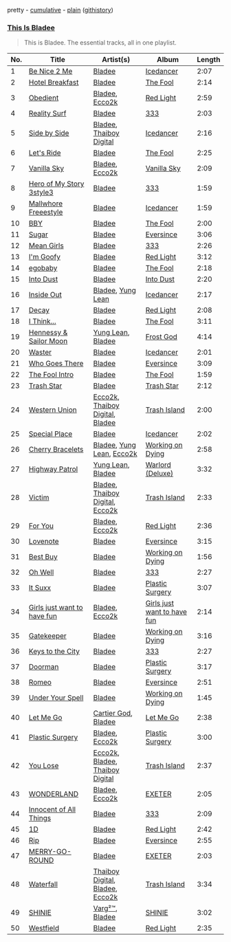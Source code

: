 pretty - [cumulative](/playlists/cumulative/This%20Is%20Bladee.md) - [plain](/playlists/plain/37i9dQZF1DZ06evO1sizmS) ([githistory](https://github.githistory.xyz/tg-z/spotify-playlist-archive/blob/main/playlists/plain/37i9dQZF1DZ06evO1sizmS))

### [This Is Bladee](https://open.spotify.com/playlist/37i9dQZF1DZ06evO1sizmS)

> This is Bladee. The essential tracks, all in one playlist.

| No. | Title | Artist(s) | Album | Length |
|---|---|---|---|---|
| 1 | [Be Nice 2 Me](https://open.spotify.com/track/2TmqHjg7uhizGndzXQdFuf) | [Bladee](https://open.spotify.com/artist/2xvtxDNInKDV4AvGmjw6d1) | [Icedancer](https://open.spotify.com/album/0cT1SQDE7wSh1eUJkGFXse) | 2:07 |
| 2 | [Hotel Breakfast](https://open.spotify.com/track/1zoTGEJRVGu0XP7aC9LF0t) | [Bladee](https://open.spotify.com/artist/2xvtxDNInKDV4AvGmjw6d1) | [The Fool](https://open.spotify.com/album/2WEWkTfh6gj1oi63K5cFQS) | 2:14 |
| 3 | [Obedient](https://open.spotify.com/track/0ZCWaBh3XOTcuwy032ZKCl) | [Bladee](https://open.spotify.com/artist/2xvtxDNInKDV4AvGmjw6d1), [Ecco2k](https://open.spotify.com/artist/6hG0VsXXlD10l60TqiIHIX) | [Red Light](https://open.spotify.com/album/2aOPyH6k96e4TDJkEivOC9) | 2:59 |
| 4 | [Reality Surf](https://open.spotify.com/track/7bN1xfvn1fB0mhKcdCK4un) | [Bladee](https://open.spotify.com/artist/2xvtxDNInKDV4AvGmjw6d1) | [333](https://open.spotify.com/album/6RKwoaGftOUrIugxRIBPqZ) | 2:03 |
| 5 | [Side by Side](https://open.spotify.com/track/4f4q4xqoQEx6E0IyrNLkYS) | [Bladee](https://open.spotify.com/artist/2xvtxDNInKDV4AvGmjw6d1), [Thaiboy Digital](https://open.spotify.com/artist/3cGojc1Yu89IHXx8OeSnee) | [Icedancer](https://open.spotify.com/album/0cT1SQDE7wSh1eUJkGFXse) | 2:16 |
| 6 | [Let's Ride](https://open.spotify.com/track/1a5LDtKvdp4nFRtXDm0gxf) | [Bladee](https://open.spotify.com/artist/2xvtxDNInKDV4AvGmjw6d1) | [The Fool](https://open.spotify.com/album/2WEWkTfh6gj1oi63K5cFQS) | 2:25 |
| 7 | [Vanilla Sky](https://open.spotify.com/track/2aTH6dLpmPlA1AoR71EilY) | [Bladee](https://open.spotify.com/artist/2xvtxDNInKDV4AvGmjw6d1), [Ecco2k](https://open.spotify.com/artist/6hG0VsXXlD10l60TqiIHIX) | [Vanilla Sky](https://open.spotify.com/album/15J2RwBd8WBUJzNBD5c2vb) | 2:09 |
| 8 | [Hero of My Story 3style3](https://open.spotify.com/track/1YvP5iLuWEszfWEfI4DtW5) | [Bladee](https://open.spotify.com/artist/2xvtxDNInKDV4AvGmjw6d1) | [333](https://open.spotify.com/album/6RKwoaGftOUrIugxRIBPqZ) | 1:59 |
| 9 | [Mallwhore Freeestyle](https://open.spotify.com/track/69EqDJQJV96vbDbNdVLZWq) | [Bladee](https://open.spotify.com/artist/2xvtxDNInKDV4AvGmjw6d1) | [Icedancer](https://open.spotify.com/album/0cT1SQDE7wSh1eUJkGFXse) | 1:59 |
| 10 | [BBY](https://open.spotify.com/track/7b0REAcDPRD5gQ1QC8Dtor) | [Bladee](https://open.spotify.com/artist/2xvtxDNInKDV4AvGmjw6d1) | [The Fool](https://open.spotify.com/album/2WEWkTfh6gj1oi63K5cFQS) | 2:00 |
| 11 | [Sugar](https://open.spotify.com/track/15lAXvjPkKhkqpgPSfjt9T) | [Bladee](https://open.spotify.com/artist/2xvtxDNInKDV4AvGmjw6d1) | [Eversince](https://open.spotify.com/album/4DIfZiSHKgM3DckT92OWd0) | 3:06 |
| 12 | [Mean Girls](https://open.spotify.com/track/37IOMy7QvH4sjvctKVld88) | [Bladee](https://open.spotify.com/artist/2xvtxDNInKDV4AvGmjw6d1) | [333](https://open.spotify.com/album/6RKwoaGftOUrIugxRIBPqZ) | 2:26 |
| 13 | [I'm Goofy](https://open.spotify.com/track/7ySqqrbuWdC3niOqMxSS02) | [Bladee](https://open.spotify.com/artist/2xvtxDNInKDV4AvGmjw6d1) | [Red Light](https://open.spotify.com/album/2aOPyH6k96e4TDJkEivOC9) | 3:12 |
| 14 | [egobaby](https://open.spotify.com/track/70c4vZbX5Yemtn3Ff7wlfr) | [Bladee](https://open.spotify.com/artist/2xvtxDNInKDV4AvGmjw6d1) | [The Fool](https://open.spotify.com/album/2WEWkTfh6gj1oi63K5cFQS) | 2:18 |
| 15 | [Into Dust](https://open.spotify.com/track/4ZfseXX84WDBDLcCATDmHC) | [Bladee](https://open.spotify.com/artist/2xvtxDNInKDV4AvGmjw6d1) | [Into Dust](https://open.spotify.com/album/5RU7b39k0kIgfjt4GOT3Cj) | 2:20 |
| 16 | [Inside Out](https://open.spotify.com/track/3wUla5WsY7YnyAKAg3zdB2) | [Bladee](https://open.spotify.com/artist/2xvtxDNInKDV4AvGmjw6d1), [Yung Lean](https://open.spotify.com/artist/67lytN32YpUxiSeWlKfHJ3) | [Icedancer](https://open.spotify.com/album/0cT1SQDE7wSh1eUJkGFXse) | 2:17 |
| 17 | [Decay](https://open.spotify.com/track/7jFfHPcjpJ5Y54QK4qBrpd) | [Bladee](https://open.spotify.com/artist/2xvtxDNInKDV4AvGmjw6d1) | [Red Light](https://open.spotify.com/album/2aOPyH6k96e4TDJkEivOC9) | 2:08 |
| 18 | [I Think...](https://open.spotify.com/track/4LMQDGYCDmCdOMVhIG2S8D) | [Bladee](https://open.spotify.com/artist/2xvtxDNInKDV4AvGmjw6d1) | [The Fool](https://open.spotify.com/album/2WEWkTfh6gj1oi63K5cFQS) | 3:11 |
| 19 | [Hennessy & Sailor Moon](https://open.spotify.com/track/1Tx9d3LttUbrogmblhfQKY) | [Yung Lean](https://open.spotify.com/artist/67lytN32YpUxiSeWlKfHJ3), [Bladee](https://open.spotify.com/artist/2xvtxDNInKDV4AvGmjw6d1) | [Frost God](https://open.spotify.com/album/6Qj9L5tOFscNgKwi0Ab0TT) | 4:14 |
| 20 | [Waster](https://open.spotify.com/track/1cCuxJeZOWHOBGEhXJyRv1) | [Bladee](https://open.spotify.com/artist/2xvtxDNInKDV4AvGmjw6d1) | [Icedancer](https://open.spotify.com/album/0cT1SQDE7wSh1eUJkGFXse) | 2:01 |
| 21 | [Who Goes There](https://open.spotify.com/track/0erC01z0evvMNeNsnq4AWd) | [Bladee](https://open.spotify.com/artist/2xvtxDNInKDV4AvGmjw6d1) | [Eversince](https://open.spotify.com/album/4DIfZiSHKgM3DckT92OWd0) | 3:09 |
| 22 | [The Fool Intro](https://open.spotify.com/track/66YjoLvRZcnWZQhJwl3UqH) | [Bladee](https://open.spotify.com/artist/2xvtxDNInKDV4AvGmjw6d1) | [The Fool](https://open.spotify.com/album/2WEWkTfh6gj1oi63K5cFQS) | 1:59 |
| 23 | [Trash Star](https://open.spotify.com/track/3J2SKnOosP4kCC3tKZOARk) | [Bladee](https://open.spotify.com/artist/2xvtxDNInKDV4AvGmjw6d1) | [Trash Star](https://open.spotify.com/album/4YHgEyuxTtIUameRmakftU) | 2:12 |
| 24 | [Western Union](https://open.spotify.com/track/4BZYq5y27t9l02IyLElK6V) | [Ecco2k](https://open.spotify.com/artist/6hG0VsXXlD10l60TqiIHIX), [Thaiboy Digital](https://open.spotify.com/artist/3cGojc1Yu89IHXx8OeSnee), [Bladee](https://open.spotify.com/artist/2xvtxDNInKDV4AvGmjw6d1) | [Trash Island](https://open.spotify.com/album/2coNG13rwtzL6AVPmzcoty) | 2:00 |
| 25 | [Special Place](https://open.spotify.com/track/6yaYV3wo595zZWFwhC8s5T) | [Bladee](https://open.spotify.com/artist/2xvtxDNInKDV4AvGmjw6d1) | [Icedancer](https://open.spotify.com/album/0cT1SQDE7wSh1eUJkGFXse) | 2:02 |
| 26 | [Cherry Bracelets](https://open.spotify.com/track/0pl95dQndNeIJ2vr5Ce9RV) | [Bladee](https://open.spotify.com/artist/2xvtxDNInKDV4AvGmjw6d1), [Yung Lean](https://open.spotify.com/artist/67lytN32YpUxiSeWlKfHJ3), [Ecco2k](https://open.spotify.com/artist/6hG0VsXXlD10l60TqiIHIX) | [Working on Dying](https://open.spotify.com/album/0zDf2fk1YgPnh2xicD1HXd) | 2:58 |
| 27 | [Highway Patrol](https://open.spotify.com/track/5ZPprxpk8aazz6ZGyGtzeo) | [Yung Lean](https://open.spotify.com/artist/67lytN32YpUxiSeWlKfHJ3), [Bladee](https://open.spotify.com/artist/2xvtxDNInKDV4AvGmjw6d1) | [Warlord (Deluxe)](https://open.spotify.com/album/3OHYFlFMX0kx8NrPbfk04p) | 3:32 |
| 28 | [Victim](https://open.spotify.com/track/3lecQmgaZ9X5VLApFoHBYf) | [Bladee](https://open.spotify.com/artist/2xvtxDNInKDV4AvGmjw6d1), [Thaiboy Digital](https://open.spotify.com/artist/3cGojc1Yu89IHXx8OeSnee), [Ecco2k](https://open.spotify.com/artist/6hG0VsXXlD10l60TqiIHIX) | [Trash Island](https://open.spotify.com/album/2coNG13rwtzL6AVPmzcoty) | 2:33 |
| 29 | [For You](https://open.spotify.com/track/0OmodtcuWqN9TfSDbPfQ1L) | [Bladee](https://open.spotify.com/artist/2xvtxDNInKDV4AvGmjw6d1), [Ecco2k](https://open.spotify.com/artist/6hG0VsXXlD10l60TqiIHIX) | [Red Light](https://open.spotify.com/album/2aOPyH6k96e4TDJkEivOC9) | 2:36 |
| 30 | [Lovenote](https://open.spotify.com/track/5HchZrKH4DLnKy64g2LhJ0) | [Bladee](https://open.spotify.com/artist/2xvtxDNInKDV4AvGmjw6d1) | [Eversince](https://open.spotify.com/album/4DIfZiSHKgM3DckT92OWd0) | 3:15 |
| 31 | [Best Buy](https://open.spotify.com/track/2Ju0SD1YX5MXjFvswruucP) | [Bladee](https://open.spotify.com/artist/2xvtxDNInKDV4AvGmjw6d1) | [Working on Dying](https://open.spotify.com/album/0zDf2fk1YgPnh2xicD1HXd) | 1:56 |
| 32 | [Oh Well](https://open.spotify.com/track/41VDpEPnPgmS62pQOwI8Vt) | [Bladee](https://open.spotify.com/artist/2xvtxDNInKDV4AvGmjw6d1) | [333](https://open.spotify.com/album/6RKwoaGftOUrIugxRIBPqZ) | 2:27 |
| 33 | [It Suxx](https://open.spotify.com/track/46DROGTCCafpOnu7MRcbQ9) | [Bladee](https://open.spotify.com/artist/2xvtxDNInKDV4AvGmjw6d1) | [Plastic Surgery](https://open.spotify.com/album/4hnlDFnmzRYgaVmJYUe89h) | 3:07 |
| 34 | [Girls just want to have fun](https://open.spotify.com/track/16aNHWdWoO9zobj4lqAoWV) | [Bladee](https://open.spotify.com/artist/2xvtxDNInKDV4AvGmjw6d1), [Ecco2k](https://open.spotify.com/artist/6hG0VsXXlD10l60TqiIHIX) | [Girls just want to have fun](https://open.spotify.com/album/7jhAHwxV5NennB3lL6fva4) | 2:14 |
| 35 | [Gatekeeper](https://open.spotify.com/track/4iawfOWbn6kgjqtSlTBPBH) | [Bladee](https://open.spotify.com/artist/2xvtxDNInKDV4AvGmjw6d1) | [Working on Dying](https://open.spotify.com/album/0zDf2fk1YgPnh2xicD1HXd) | 3:16 |
| 36 | [Keys to the City](https://open.spotify.com/track/0Br0pLMITQj8v8A2zDsl1F) | [Bladee](https://open.spotify.com/artist/2xvtxDNInKDV4AvGmjw6d1) | [333](https://open.spotify.com/album/6RKwoaGftOUrIugxRIBPqZ) | 2:27 |
| 37 | [Doorman](https://open.spotify.com/track/5wwILTr0aRCjbHAPMr86oH) | [Bladee](https://open.spotify.com/artist/2xvtxDNInKDV4AvGmjw6d1) | [Plastic Surgery](https://open.spotify.com/album/4hnlDFnmzRYgaVmJYUe89h) | 3:17 |
| 38 | [Romeo](https://open.spotify.com/track/5CVagCDU4TlbYdJP30gieH) | [Bladee](https://open.spotify.com/artist/2xvtxDNInKDV4AvGmjw6d1) | [Eversince](https://open.spotify.com/album/4DIfZiSHKgM3DckT92OWd0) | 2:51 |
| 39 | [Under Your Spell](https://open.spotify.com/track/29dSnW1SovQxD0RVNEkrid) | [Bladee](https://open.spotify.com/artist/2xvtxDNInKDV4AvGmjw6d1) | [Working on Dying](https://open.spotify.com/album/0zDf2fk1YgPnh2xicD1HXd) | 1:45 |
| 40 | [Let Me Go](https://open.spotify.com/track/7tlu2KkAfOaCZMpDEQ8Npy) | [Cartier God](https://open.spotify.com/artist/0JNHpdag1QhEEdQkKQvquh), [Bladee](https://open.spotify.com/artist/2xvtxDNInKDV4AvGmjw6d1) | [Let Me Go](https://open.spotify.com/album/3kYH8oXCoN9UnjxGFUIEAJ) | 2:38 |
| 41 | [Plastic Surgery](https://open.spotify.com/track/22C3m2Iyqy063Zr8h8lbgF) | [Bladee](https://open.spotify.com/artist/2xvtxDNInKDV4AvGmjw6d1), [Ecco2k](https://open.spotify.com/artist/6hG0VsXXlD10l60TqiIHIX) | [Plastic Surgery](https://open.spotify.com/album/4hnlDFnmzRYgaVmJYUe89h) | 3:00 |
| 42 | [You Lose](https://open.spotify.com/track/6a7kLO8BoZGMUKOwQYYNvy) | [Ecco2k](https://open.spotify.com/artist/6hG0VsXXlD10l60TqiIHIX), [Bladee](https://open.spotify.com/artist/2xvtxDNInKDV4AvGmjw6d1), [Thaiboy Digital](https://open.spotify.com/artist/3cGojc1Yu89IHXx8OeSnee) | [Trash Island](https://open.spotify.com/album/2coNG13rwtzL6AVPmzcoty) | 2:37 |
| 43 | [WONDERLAND](https://open.spotify.com/track/1ULQ7j3Tt1ve1ZzAkESsAj) | [Bladee](https://open.spotify.com/artist/2xvtxDNInKDV4AvGmjw6d1), [Ecco2k](https://open.spotify.com/artist/6hG0VsXXlD10l60TqiIHIX) | [EXETER](https://open.spotify.com/album/240kXkWGQeYwhl9JD2ThZ5) | 2:05 |
| 44 | [Innocent of All Things](https://open.spotify.com/track/1kcSawt3bslj9ajicENB23) | [Bladee](https://open.spotify.com/artist/2xvtxDNInKDV4AvGmjw6d1) | [333](https://open.spotify.com/album/6RKwoaGftOUrIugxRIBPqZ) | 2:09 |
| 45 | [1D](https://open.spotify.com/track/10cyHWMc0i9BpfCWHuWips) | [Bladee](https://open.spotify.com/artist/2xvtxDNInKDV4AvGmjw6d1) | [Red Light](https://open.spotify.com/album/2aOPyH6k96e4TDJkEivOC9) | 2:42 |
| 46 | [Rip](https://open.spotify.com/track/5KNyNh1OoZiqLA2sokIASY) | [Bladee](https://open.spotify.com/artist/2xvtxDNInKDV4AvGmjw6d1) | [Eversince](https://open.spotify.com/album/4DIfZiSHKgM3DckT92OWd0) | 2:55 |
| 47 | [MERRY-GO-ROUND](https://open.spotify.com/track/0mVrySASHFCDRnM7Vx4K3M) | [Bladee](https://open.spotify.com/artist/2xvtxDNInKDV4AvGmjw6d1) | [EXETER](https://open.spotify.com/album/240kXkWGQeYwhl9JD2ThZ5) | 2:03 |
| 48 | [Waterfall](https://open.spotify.com/track/0FA9GIt97KhtFEdLcZDfEW) | [Thaiboy Digital](https://open.spotify.com/artist/3cGojc1Yu89IHXx8OeSnee), [Bladee](https://open.spotify.com/artist/2xvtxDNInKDV4AvGmjw6d1), [Ecco2k](https://open.spotify.com/artist/6hG0VsXXlD10l60TqiIHIX) | [Trash Island](https://open.spotify.com/album/2coNG13rwtzL6AVPmzcoty) | 3:34 |
| 49 | [SHINIE](https://open.spotify.com/track/5yFN02Cfksk2iADPofGNIy) | [Varg²™](https://open.spotify.com/artist/4g2EfgpanE2Z9LG1nQ9zNy), [Bladee](https://open.spotify.com/artist/2xvtxDNInKDV4AvGmjw6d1) | [SHINIE](https://open.spotify.com/album/7HZ2m8cTl4Ozs3bR6msXPR) | 3:02 |
| 50 | [Westfield](https://open.spotify.com/track/0D3qbTWvbyOsZ26J2yqQff) | [Bladee](https://open.spotify.com/artist/2xvtxDNInKDV4AvGmjw6d1) | [Red Light](https://open.spotify.com/album/2aOPyH6k96e4TDJkEivOC9) | 2:35 |